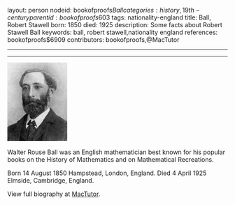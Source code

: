 layout: person
nodeid: bookofproofs$Ball
categories: history,19th-century
parentid: bookofproofs$603
tags: nationality-england
title: Ball, Robert Stawell
born: 1850
died: 1925
description: Some facts about Robert Stawell Ball
keywords: ball, robert stawell,nationality england
references: bookofproofs$6909
contributors: bookofproofs,@MacTutor

---


---

![Ball.jpg](https://github.com/bookofproofs/bookofproofs.github.io/blob/main/_sources/_assets/images/portraits/Ball.jpg?raw=true)

Walter Rouse Ball was an English mathematician best known for his popular books on the History of Mathematics and on Mathematical Recreations.

Born 14 August 1850 Hampstead, London, England. Died 4 April 1925 Elmside, Cambridge, England.


View full biography at [MacTutor](https://mathshistory.st-andrews.ac.uk/Biographies/Ball/).